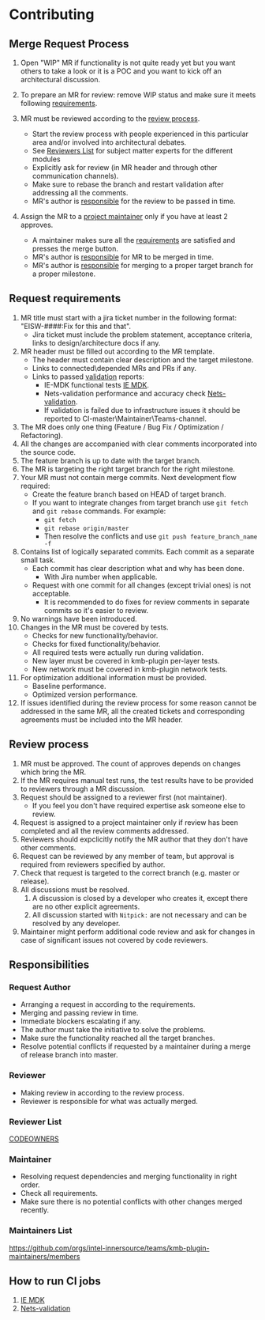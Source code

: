 # Contributing

## Merge Request Process

1. Open "WIP" MR if functionality is not quite ready yet but you want others to take a look or it is a POC and you want to kick off an architectural discussion.
1. To prepare an MR for review: remove WIP status and make sure it meets following [requirements](#request-requirements).

1. MR must be reviewed according to the [review process](#review-process).
    * Start the review process with people experienced in this particular area and/or involved into architectural debates.
    * See [Reviewers List](#reviewer-list) for subject matter experts for the different modules
    * Explicitly ask for review (in MR header and through other communication channels).
    * Make sure to rebase the branch and restart validation after addressing all the comments.
    * MR's author is [responsible](#responsibilities) for the review to be passed in time.

1. Assign the MR to a [project maintainer](#maintainers-list) only if you have at least 2 approves.
    * A maintainer makes sure all the [requirements](#request-requirements) are satisfied and presses the merge button.
    * MR's author is [responsible](#responsibilities) for MR to be merged in time.
    * MR's author is [responsible](#responsibilities) for merging to a proper target branch for a proper milestone.

## Request requirements

1. MR title must start with a jira ticket number in the following format: "EISW-####:Fix for this and that".
    * Jira ticket must include the problem statement, acceptance criteria, links to design/architecture docs if any.
1. MR header must be filled out according to the MR template.
    * The header must contain clear description and the target milestone.
    * Links to connected\depended MRs and PRs if any.
    * Links to passed [validation](how-to-run-ci-jobs) reports:
        * IE-MDK functional tests [IE MDK](https://wiki.ith.intel.com/display/VPUWIKI/Functional+validation+CI).
        * Nets-validation performance and accuracy check [Nets-validation](https://wiki.ith.intel.com/display/VPUWIKI/Nets-validation+CI).
        * If validation is failed due to infrastructure issues it should be reported to CI-master\Maintainer\Teams-channel.
1. The MR does only one thing (Feature / Bug Fix / Optimization / Refactoring).
1. All the changes are accompanied with clear comments incorporated into the source code.
1. The feature branch is up to date with the target branch.
1. The MR is targeting the right target branch for the right milestone.
1. Your MR must not contain merge commits. Next development flow required:
    * Create the feature branch based on HEAD of target branch.
    * If you want to integrate changes from target branch use `git fetch` and `git rebase` commands. For example:
        * `git fetch`
        * `git rebase origin/master`
        * Then resolve the conflicts and use `git push feature_branch_name -f`
1. Contains list of logically separated commits. Each commit as a separate small task.
    * Each commit has clear description what and why has been done.
        * With Jira number when applicable.
    * Request with one commit for all changes (except trivial ones) is not acceptable.
        * It is recommended to do fixes for review comments in separate commits so it's easier to review.
1. No warnings have been introduced.
1. Changes in the MR must be covered by tests.
    * Checks for new functionality/behavior.
    * Checks for fixed functionality/behavior.
    * All required tests were actually run during validation.
    * New layer must be covered in kmb-plugin per-layer tests.
    * New network must be covered in kmb-plugin network tests.
1. For optimization additional information must be provided.
    * Baseline performance.
    * Optimized version performance.
1. If issues identified during the review process for some reason cannot be addressed in the same MR, all the created tickets and corresponding agreements must be included into the MR header.

## Review process
1. MR must be approved. The count of approves depends on changes which bring the MR.
1. If the MR requires manual test runs, the test results have to be provided to reviewers through a MR discussion.
1. Request should be assigned to a reviewer first (not maintainer).
    * If you feel you don't have required expertise ask someone else to review.
1. Request is assigned to a project maintainer only if review has been completed and all the review comments addressed.
1. Reviewers should expclicitly notify the MR author that they don't have other comments.
1. Request can be reviewed by any member of team, but approval is required from reviewers specified by author.
1. Check that request is targeted to the correct branch (e.g. master or release).
1. All discussions must be resolved.
    1. A discussion is closed by a developer who creates it, except there are no other explicit agreements.
    1. All discussion started with `Nitpick:` are not necessary and can be resolved by any developer.
1. Maintainer might perform additional code review and ask for changes in case of significant issues not covered by code reviewers.

## Responsibilities

### Request Author
* Arranging a request in according to the requirements.
* Merging and passing review in time.
* Immediate blockers escalating if any.
* The author must take the initiative to solve the problems.
* Make sure the functionality reached all the target branches.
* Resolve potential conflicts if requested by a maintainer during a merge of release branch into master.

### Reviewer
* Making review in according to the review process.
* Reviewer is responsible for what was actually merged.

### Reviewer List
[CODEOWNERS](./CODEOWNERS)

### Maintainer
* Resolving request dependencies and merging functionality in right order.
* Check all requirements.
* Make sure there is no potential conflicts with other changes merged recently.

### Maintainers List
https://github.com/orgs/intel-innersource/teams/kmb-plugin-maintainers/members 

## How to run CI jobs
1. [IE MDK](https://wiki.ith.intel.com/display/VPUWIKI/Functional+validation+CI)
2. [Nets-validation](https://wiki.ith.intel.com/display/VPUWIKI/Nets-validation+CI)
